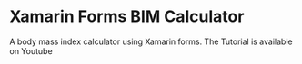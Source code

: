 # Xamarin Forms BIM Calculator
A body mass index calculator using Xamarin forms.
The Tutorial is available on Youtube
